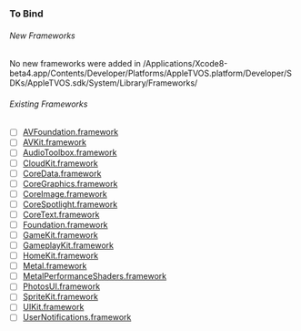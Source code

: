 ### To Bind
###### New Frameworks
No new frameworks were added in /Applications/Xcode8-beta4.app/Contents/Developer/Platforms/AppleTVOS.platform/Developer/SDKs/AppleTVOS.sdk/System/Library/Frameworks/

###### Existing Frameworks
- [ ] [AVFoundation.framework](https://github.com/xamarin/xamarin-macios/wiki/AVFoundation-tvOS-Beta4)
- [ ] [AVKit.framework](https://github.com/xamarin/xamarin-macios/wiki/AVKit-tvOS-Beta4)
- [ ] [AudioToolbox.framework](https://github.com/xamarin/xamarin-macios/wiki/AudioToolbox-tvOS-Beta4)
- [ ] [CloudKit.framework](https://github.com/xamarin/xamarin-macios/wiki/CloudKit-tvOS-Beta4)
- [ ] [CoreData.framework](https://github.com/xamarin/xamarin-macios/wiki/CoreData-tvOS-Beta4)
- [ ] [CoreGraphics.framework](https://github.com/xamarin/xamarin-macios/wiki/CoreGraphics-tvOS-Beta4)
- [ ] [CoreImage.framework](https://github.com/xamarin/xamarin-macios/wiki/CoreImage-tvOS-Beta4)
- [ ] [CoreSpotlight.framework](https://github.com/xamarin/xamarin-macios/wiki/CoreSpotlight-tvOS-Beta4)
- [ ] [CoreText.framework](https://github.com/xamarin/xamarin-macios/wiki/CoreText-tvOS-Beta4)
- [ ] [Foundation.framework](https://github.com/xamarin/xamarin-macios/wiki/Foundation-tvOS-Beta4)
- [ ] [GameKit.framework](https://github.com/xamarin/xamarin-macios/wiki/GameKit-tvOS-Beta4)
- [ ] [GameplayKit.framework](https://github.com/xamarin/xamarin-macios/wiki/GameplayKit-tvOS-Beta4)
- [ ] [HomeKit.framework](https://github.com/xamarin/xamarin-macios/wiki/HomeKit-tvOS-Beta4)
- [ ] [Metal.framework](https://github.com/xamarin/xamarin-macios/wiki/Metal-tvOS-Beta4)
- [ ] [MetalPerformanceShaders.framework](https://github.com/xamarin/xamarin-macios/wiki/MetalPerformanceShaders-tvOS-Beta4)
- [ ] [PhotosUI.framework](https://github.com/xamarin/xamarin-macios/wiki/PhotosUI-tvOS-Beta4)
- [ ] [SpriteKit.framework](https://github.com/xamarin/xamarin-macios/wiki/SpriteKit-tvOS-Beta4)
- [ ] [UIKit.framework](https://github.com/xamarin/xamarin-macios/wiki/UIKit-tvOS-Beta4)
- [ ] [UserNotifications.framework](https://github.com/xamarin/xamarin-macios/wiki/UserNotifications-tvOS-Beta4)
